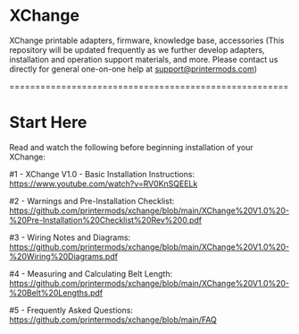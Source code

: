 # XChange
XChange printable adapters, firmware, knowledge base, accessories
(This repository will be updated frequently as we further develop adapters, installation and operation support materials, and more. Please contact us directly for general one-on-one help at support@printermods.com)

======================================================

# Start Here
Read and watch the following before beginning installation of your XChange:

#1 - XChange V1.0 - Basic Installation Instructions: https://www.youtube.com/watch?v=RV0KnSQEELk

#2 - Warnings and Pre-Installation Checklist: https://github.com/printermods/xchange/blob/main/XChange%20V1.0%20-%20Pre-Installation%20Checklist%20Rev%200.pdf

#3 - Wiring Notes and Diagrams: https://github.com/printermods/xchange/blob/main/XChange%20V1.0%20-%20Wiring%20Diagrams.pdf

#4 - Measuring and Calculating Belt Length: https://github.com/printermods/xchange/blob/main/XChange%20V1.0%20-%20Belt%20Lengths.pdf

#5 - Frequently Asked Questions: https://github.com/printermods/xchange/blob/main/FAQ


